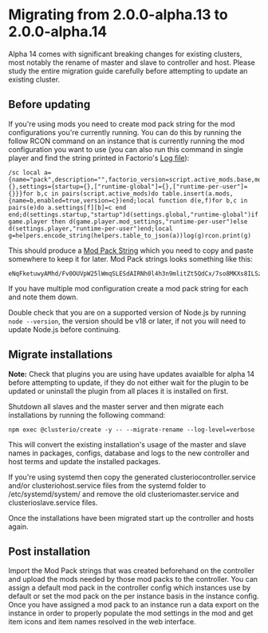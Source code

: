 # Migrating from 2.0.0-alpha.13 to 2.0.0-alpha.14

Alpha 14 comes with significant breaking changes for existing clusters, most notably the rename of master and slave to controller and host.
Please study the entire migration guide carefully before attempting to update an existing cluster.

## Before updating

If you're using mods you need to create mod pack string for the mod configurations you're currently running.
You can do this by running the follow RCON command on an instance that is currently running the mod configuration you want to use (you can also run this command in single player and find the string printed in Factorio's [Log file](https://wiki.factorio.com/Log_file)):

    /sc local a={name="pack",description="",factorio_version=script.active_mods.base,mods={},settings={startup={},["runtime-global"]={},["runtime-per-user"]={}}}for b,c in pairs(script.active_mods)do table.insert(a.mods,{name=b,enabled=true,version=c})end;local function d(e,f)for b,c in pairs(e)do a.settings[f][b]=c end end;d(settings.startup,"startup")d(settings.global,"runtime-global")if game.player then d(game.player.mod_settings,"runtime-per-user")else d(settings.player,"runtime-per-user")end;local g=helpers.encode_string(helpers.table_to_json(a))log(g)rcon.print(g)

This should produce a [Mod Pack String](https://forums.factorio.com/viewtopic.php?f=96&t=103578) which you need to copy and paste somewhere to keep it for later.
Mod Pack strings looks something like this:

    eNqFketuwyAMhd/Fv0OUVpW25lWmqSLESdAIRNh0l4h3n9mlitZt5QdCx/7so8MKXs8ILSzaPEEFPZKJdmEbvIgiDNpwiDaczhjpU93Vu/r+Tmpz6Anah/V7RqcJRUavO4c9tBwTVnAF5upCGJeIsYx3tvsPbQTdb0lKHYlnPJHY0+ONvcdjvW8gP1ZAyGz9KL5XINaR0yLPXEFMnu2ManSh0+6j/GOFitqXG4mjNSUidVm5wlm7JMYG7Qhl3BX8FjyqZ9vztOk+NM2fvRPaceLbzbN+UejQFFOWXzfArvk6v2HWD9ZLv5JfxA1UwsubPBaMKhHGklLO76vAwfQ=

If you have multiple mod configuration create a mod pack string for each and note them down.

Double check that you are on a supported version of Node.js by running `node --version`, the version should be v18 or later, if not you will need to update Node.js before continuing.


## Migrate installations

**Note:** Check that plugins you are using have updates avaialble for alpha 14 before attempting to update, if they do not either wait for the plugin to be updated or uninstall the plugin from all places it is installed on first.

Shutdown all slaves and the master server and then migrate each installations by running the following command:

    npm exec @clusterio/create -y -- --migrate-rename --log-level=verbose

This will convert the existing installation's usage of the master and slave names in packages, configs, database and logs to the new controller and host terms and update the installed packages.

If you're using systemd then copy the generated clusteriocontroller.service and/or clusteriohost.service files from the systemd folder to /etc/systemd/system/ and remove the old clusteriomaster.service and clusterioslave.service files.

Once the installations have been migrated start up the controller and hosts again.


## Post installation

Import the Mod Pack strings that was created beforehand on the controller and upload the mods needed by those mod packs to the controller.
You can assign a default mod pack in the controller config which instances use by default or set the mod pack on the per instance basis in the instance config.
Once you have assigned a mod pack to an instance run a data export on the instance in order to properly populate the mod settings in the mod and get item icons and item names resolved in the web interface.
